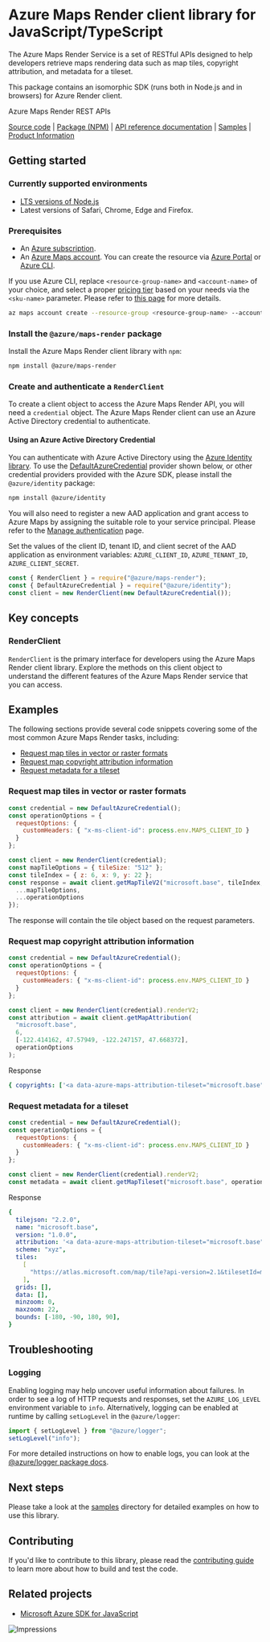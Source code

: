 # Azure Maps Render client library for JavaScript/TypeScript

The Azure Maps Render Service is a set of RESTful APIs designed to help developers retrieve maps rendering data such as map tiles, copyright attribution, and metadata for a tileset.

This package contains an isomorphic SDK (runs both in Node.js and in browsers) for Azure Render client.

Azure Maps Render REST APIs

[Source code](https://github.com/Azure/azure-sdk-for-js/tree/main/sdk/maps/maps-render) |
[Package (NPM)](https://www.npmjs.com/package/@azure/maps-render) |
[API reference documentation](https://docs.microsoft.com/javascript/api/@azure/maps-render) |
[Samples](https://github.com/Azure/azure-sdk-for-js/tree/main/sdk/maps/maps-render/samples) |
[Product Information](https://docs.microsoft.com/rest/api/maps/render-v2)

## Getting started

### Currently supported environments

- [LTS versions of Node.js](https://nodejs.org/about/releases/)
- Latest versions of Safari, Chrome, Edge and Firefox.

### Prerequisites

- An [Azure subscription][azure_sub].
- An [Azure Maps account](https://docs.microsoft.com/azure/azure-maps/how-to-manage-account-keys). You can create the resource via [Azure Portal][azure_portal] or [Azure CLI][azure_cli].

If you use Azure CLI, replace `<resource-group-name>` and `<account-name>` of your choice, and select a proper [pricing tier](https://docs.microsoft.com/azure/azure-maps/choose-pricing-tier) based on your needs via the `<sku-name>` parameter. Please refer to [this page](https://docs.microsoft.com/cli/azure/maps/account?view=azure-cli-latest#az_maps_account_create) for more details.

```bash
az maps account create --resource-group <resource-group-name> --account-name <account-name> --sku <sku-name>
```

### Install the `@azure/maps-render` package

Install the Azure Maps Render client library with `npm`:

```bash
npm install @azure/maps-render
```

### Create and authenticate a `RenderClient`

To create a client object to access the Azure Maps Render API, you will need a `credential` object. The Azure Maps Render client can use an Azure Active Directory credential to authenticate.

#### Using an Azure Active Directory Credential

You can authenticate with Azure Active Directory using the [Azure Identity library][azure_identity]. To use the [DefaultAzureCredential][defaultazurecredential] provider shown below, or other credential providers provided with the Azure SDK, please install the `@azure/identity` package:

```bash
npm install @azure/identity
```

You will also need to register a new AAD application and grant access to Azure Maps by assigning the suitable role to your service principal. Please refer to the [Manage authentication](https://docs.microsoft.com/azure/azure-maps/how-to-manage-authentication) page.

Set the values of the client ID, tenant ID, and client secret of the AAD application as environment variables: `AZURE_CLIENT_ID`, `AZURE_TENANT_ID`, `AZURE_CLIENT_SECRET`.

```javascript
const { RenderClient } = require("@azure/maps-render");
const { DefaultAzureCredential } = require("@azure/identity");
const client = new RenderClient(new DefaultAzureCredential());
```

## Key concepts

### RenderClient

`RenderClient` is the primary interface for developers using the Azure Maps Render client library. Explore the methods on this client object to understand the different features of the Azure Maps Render service that you can access.

## Examples

The following sections provide several code snippets covering some of the most common Azure Maps Render tasks, including:

- [Request map tiles in vector or raster formats](#request-map-tiles-in-vector-or-raster-formats)
- [Request map copyright attribution information](#request-map-copyright-attribution-information)
- [Request metadata for a tileset](#request-metadata-for-a-tileset)

### Request map tiles in vector or raster formats

```javascript
const credential = new DefaultAzureCredential();
const operationOptions = {
  requestOptions: {
    customHeaders: { "x-ms-client-id": process.env.MAPS_CLIENT_ID }
  }
};

const client = new RenderClient(credential);
const mapTileOptions = { tileSize: "512" };
const tileIndex = { z: 6, x: 9, y: 22 };
const response = await client.getMapTileV2("microsoft.base", tileIndex, {
  ...mapTileOptions,
  ...operationOptions
});
```

The response will contain the tile object based on the request parameters.

### Request map copyright attribution information

```javascript
const credential = new DefaultAzureCredential();
const operationOptions = {
  requestOptions: {
    customHeaders: { "x-ms-client-id": process.env.MAPS_CLIENT_ID }
  }
};

const client = new RenderClient(credential).renderV2;
const attribution = await client.getMapAttribution(
  "microsoft.base",
  6,
  [-122.414162, 47.57949, -122.247157, 47.668372],
  operationOptions
);
```

Response

```yaml
{ copyrights: ['<a data-azure-maps-attribution-tileset="microsoft.base">&copy;2021 TomTom</a>'] }
```

### Request metadata for a tileset

```javascript
const credential = new DefaultAzureCredential();
const operationOptions = {
  requestOptions: {
    customHeaders: { "x-ms-client-id": process.env.MAPS_CLIENT_ID }
  }
};

const client = new RenderClient(credential).renderV2;
const metadata = await client.getMapTileset("microsoft.base", operationOptions);
```

Response

```yaml
{
  tilejson: "2.2.0",
  name: "microsoft.base",
  version: "1.0.0",
  attribution: '<a data-azure-maps-attribution-tileset="microsoft.base">&copy;2021 TomTom</a>',
  scheme: "xyz",
  tiles:
    [
      "https://atlas.microsoft.com/map/tile?api-version=2.1&tilesetId=microsoft.base&zoom={z}&x={x}&y={y}",
    ],
  grids: [],
  data: [],
  minzoom: 0,
  maxzoom: 22,
  bounds: [-180, -90, 180, 90],
}
```

## Troubleshooting

### Logging

Enabling logging may help uncover useful information about failures. In order to see a log of HTTP requests and responses, set the `AZURE_LOG_LEVEL` environment variable to `info`. Alternatively, logging can be enabled at runtime by calling `setLogLevel` in the `@azure/logger`:

```javascript
import { setLogLevel } from "@azure/logger";
setLogLevel("info");
```

For more detailed instructions on how to enable logs, you can look at the [@azure/logger package docs](https://github.com/Azure/azure-sdk-for-js/tree/master/sdk/core/logger).

## Next steps

Please take a look at the [samples](https://github.com/Azure/azure-sdk-for-js/tree/main/sdk/maps/maps-render/samples) directory for detailed examples on how to use this library.

## Contributing

If you'd like to contribute to this library, please read the [contributing guide](https://github.com/Azure/azure-sdk-for-js/tree/main/CONTRIBUTING.md) to learn more about how to build and test the code.

## Related projects

- [Microsoft Azure SDK for JavaScript](https://github.com/Azure/azure-sdk-for-js)

![Impressions](https://azure-sdk-impressions.azurewebsites.net/api/impressions/azure-sdk-for-js%2Fsdk%2Fmaps%2Fmaps-render%2FREADME.png)

[azure_cli]: https://docs.microsoft.com/cli/azure
[azure_sub]: https://azure.microsoft.com/free/
[azure_portal]: https://portal.azure.com
[azure_identity]: https://github.com/Azure/azure-sdk-for-js/tree/main/sdk/identity/identity
[defaultazurecredential]: https://github.com/Azure/azure-sdk-for-js/tree/main/sdk/identity/identity#defaultazurecredential
